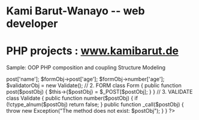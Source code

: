 # Kami Barut-Wanayo --  web developer 
#
# PHP projects : www.kamibarut.de


Sample: OOP PHP composition and coupling Structure Modeling

<?php

// 1. CLIENT 2. FORM 3. VALIDATE

/* ***********************************  */

// 1. CLIENT

$formObj = new Form();

$formObj->post['name'];

$formObj->post['age'];

$formObj->number['age'];

$validatorObj = new Validate();


// 2. FORM

class Form	{
		
		public function post($postObj)	{
		
			$this->{$postObj} = $_POST[$postObj];
		}

	}
	
// 3. VALIDATE

class Validate	{
		
	public function number($postObj)	{
		
			if (!ctype_alnum($postObj)
			return false;
		}
		
	public function _call($postObj)	{
		
			throw new Exception("The method does not exist: $postObj");
		}	
		
}
	
?>



